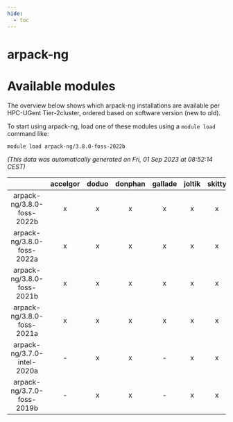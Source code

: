 ```yaml
---
hide:
  - toc
---
```


arpack-ng
=========

# Available modules


The overview below shows which arpack-ng installations are available per HPC-UGent Tier-2cluster, ordered based on software version (new to old).

To start using arpack-ng, load one of these modules using a `module load` command like:

```shell
module load arpack-ng/3.8.0-foss-2022b
```

*(This data was automatically generated on Fri, 01 Sep 2023 at 08:52:14 CEST)*  

| |accelgor|doduo|donphan|gallade|joltik|skitty|swalot|victini|
| :---: | :---: | :---: | :---: | :---: | :---: | :---: | :---: | :---: |
|arpack-ng/3.8.0-foss-2022b|x|x|x|x|x|x|x|x|
|arpack-ng/3.8.0-foss-2022a|x|x|x|x|x|x|x|x|
|arpack-ng/3.8.0-foss-2021b|x|x|x|x|x|x|x|x|
|arpack-ng/3.8.0-foss-2021a|x|x|x|x|x|x|x|x|
|arpack-ng/3.7.0-intel-2020a|-|x|x|-|x|x|x|x|
|arpack-ng/3.7.0-foss-2019b|-|x|x|-|x|x|-|x|
